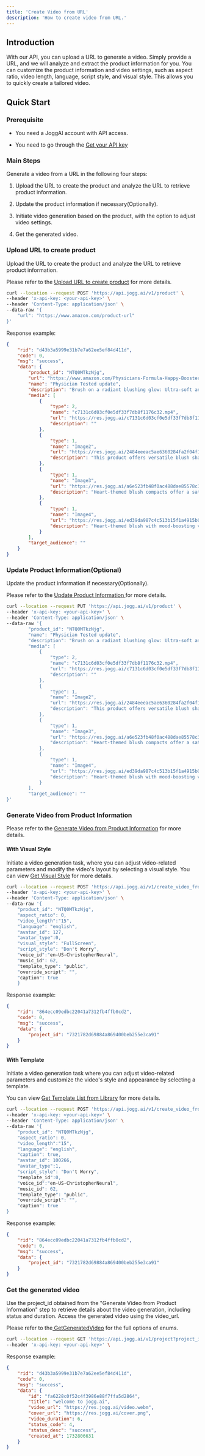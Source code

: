 ```yaml
---
title: 'Create Video from URL'
description: 'How to create video from URL.'
---
```


## Introduction

With our API, you can upload a URL to generate a video. Simply provide a URL, and we will analyze and extract the product information for you. You can customize the product information and video settings, such as aspect ratio, video length, language, script style, and visual style. This allows you to quickly create a tailored video.

## Quick Start

### Prerequisite

* You need a JoggAI account with API access.

* You need to go through the [Get your API key](https://docs.jogg.ai/api-reference/QuickStart/GettingStarted)

### Main Steps

Generate a video from a URL in the following four steps:

1. Upload the URL to create the product and analyze the URL to retrieve product information.

2. Update the product information if necessary(Optionally).

3. Initiate video generation based on the product, with the option to adjust video settings.

4. Get the generated video.

### Upload URL to create product

Upload the URL to create the product and analyze the URL to retrieve product information.

Please refer to the [Upload URL to create product](https://docs.jogg.ai/api-reference/URL-to-Video/UploadURL) for more details.

```bash
curl --location --request POST 'https://api.jogg.ai/v1/product' \
--header 'x-api-key: <your-api-key>' \
--header 'Content-Type: application/json' \
--data-raw '{
    "url": "https://www.amazon.com/product-url"
}'
```

Response example:

```json
{
    "rid": "d43b3a5999e31b7e7a62ee5ef84d411d",
    "code": 0,
    "msg": "success",
    "data": {
        "product_id": "NTQ0MTkzNjg",
        "url": "https://www.amazon.com/Physicians-Formula-Happy-Booster-Boosting/dp/B004HYNCA0/ref=pd_pss_dp_d_1_d_sccl_2_5/138-8774804-7229638?pd_rd_w=Tv0XC&content-id=amzn1.sym.427cdbb1-779c-4be6-8c9b-81ddadc2ade4&pf_rd_p=427cdbb1-779c-4be6-8c9b-81ddadc2ade4&pf_rd_r=D8HMAN0M29D09GNV840V&pd_rd_wg=cQL8r&pd_rd_r=ea6b53cb-04b0-4b85-977d-a74804551bd8&pd_rd_i=B004HYNCA0&psc=1",
        "name": "Physician Tested update",
        "description": "Brush on a radiant blushing glow: Ultra-soft and blendable blushing powder features a fresh and vibrant mix of blushing tones infused with a pop of color to create a healthy glow. Multi-reflective pearls provide a soft iridescence to highlight contour and add radiance to cheeks.",
        "media": [
            {
                "type": 2,
                "name": "c7131c6d03cf0e5df33f7db8f1176c32.mp4",
                "url": "https://res.jogg.ai/c7131c6d03cf0e5df33f7db8f1176c32.mp4",
                "description": ""
            },
            {
                "type": 1,
                "name": "Image2",
                "url": "https://res.jogg.ai/2484eeeac5ae6360284fa2f04f1a2691.jpg",
                "description": "This product offers versatile blush shades in \"Rose\" and \"Natural,\" suitable for diverse skin tones, enhancing a natural, radiant look for makeup enthusiasts."
            },
            {
                "type": 1,
                "name": "Image3",
                "url": "https://res.jogg.ai/a6e523fb48f0ac488dae85578c30e2ab.jpg",
                "description": "Heart-themed blush compacts offer a satin finish with a rose-tinted glow, perfect for enhancing a natural or rosy complexion for beauty enthusiasts."
            },
            {
                "type": 1,
                "name": "Image4",
                "url": "https://res.jogg.ai/ed39da987c4c513b15f1a4915b033175.jpg",
                "description": "Heart-themed blush with mood-boosting violet scent, includes brush and mirror for convenient application, ideal for enhancing complexion and uplifting spirits."
            }
        ],
        "target_audience": ""
    }
}
```

### Update Product Information(Optional)

Update the product information if necessary(Optionally).

Please refer to the [Update Product Information ](https://docs.jogg.ai/api-reference/URL-to-Video/UpdateProduct)for more details.

```bash
curl --location --request PUT 'https://api.jogg.ai/v1/product' \
--header 'x-api-key: <your-api-key>' \
--header 'Content-Type: application/json' \
--data-raw '{
        "product_id": "NTQ0MTkzNjg",
        "name": "Physician Tested update",
        "description": "Brush on a radiant blushing glow: Ultra-soft and blendable blushing powder features a fresh and vibrant mix of blushing tones infused with a pop of color to create a healthy glow. Multi-reflective pearls provide a soft iridescence to highlight contour and add radiance to cheeks. 
        "media": [
            {
                "type": 2,
                "name": "c7131c6d03cf0e5df33f7db8f1176c32.mp4",
                "url": "https://res.jogg.ai/c7131c6d03cf0e5df33f7db8f1176c32.mp4",
                "description": ""
            },
            {
                "type": 1,
                "name": "Image2",
                "url": "https://res.jogg.ai/2484eeeac5ae6360284fa2f04f1a2691.jpg",
                "description": "This product offers versatile blush shades in \"Rose\" and \"Natural,\" suitable for diverse skin tones, enhancing a natural, radiant look for makeup enthusiasts."
            },
            {
                "type": 1,
                "name": "Image3",
                "url": "https://res.jogg.ai/a6e523fb48f0ac488dae85578c30e2ab.jpg",
                "description": "Heart-themed blush compacts offer a satin finish with a rose-tinted glow, perfect for enhancing a natural or rosy complexion for beauty enthusiasts."
            },
            {
                "type": 1,
                "name": "Image4",
                "url": "https://res.jogg.ai/ed39da987c4c513b15f1a4915b033175.jpg",
                "description": "Heart-themed blush with mood-boosting violet scent, includes brush and mirror for convenient application, ideal for enhancing complexion and uplifting spirits."
            }
        ],
        "target_audience": ""
}'
```

### Generate Video from Product Information

Please refer to the [Generate Video from Product Information](https://docs.jogg.ai/api-reference/URL-to-Video/CreateVideo) for more details.

#### With Visual Style

Initiate a video generation task, where you can adjust video-related parameters and modify the video's layout by selecting a visual style.
You can view [Get Visual Style](https://docs.jogg.ai/api-reference/Visual-Style/GetVisualStyle) for more details.

```bash
curl --location --request POST 'https://api.jogg.ai/v1/create_video_from_url' \
--header 'x-api-key: <your-api-key>' \
--header 'Content-Type: application/json' \
--data-raw '{
    "product_id": "NTQ0MTkzNjg",
    "aspect_ratio": 0,
    "video_length":"15",
    "language": "english",
    "avatar_id": 127,
    "avatar_type":0,
    "visual_style": "FullScreen",
    "script_style": "Don't Worry",
    "voice_id":"en-US-ChristopherNeural",
    "music_id": 62,
    "template_type": "public",
    "override_script": "",
    "caption": true
    }
```

Response example:

```json
{
    "rid": "864ecc09edbc22041a7312fb4ffb0cd2",
    "code": 0,
    "msg": "success",
    "data": {
        "project_id": "7321782d69884a869400beb255e3ca91"
    }
}
```

#### With Template

Initiate a video generation task where you can adjust video-related parameters and customize the video's style and appearance by selecting a template.

You can view [Get Template List from Library](https://docs.jogg.ai/api-reference/Template/GetTemplate) for more details.

```bash
curl --location --request POST 'https://api.jogg.ai/v1/create_video_from_url' \
--header 'x-api-key: <your-api-key>' \
--header 'Content-Type: application/json' \
--data-raw '{
    "product_id": "NTQ0MTkzNjg",
    "aspect_ratio": 0,
    "video_length":"15",
    "language": "english",
    "caption": true,
    "avatar_id": 100266,
    "avatar_type":1,
    "script_style": "Don't Worry",
    "template_id":0,
    "voice_id":"en-US-ChristopherNeural",
    "music_id": 62,
    "template_type": "public",
    "override_script": "",
    "caption": true
}
```

Response example:

```json
{
    "rid": "864ecc09edbc22041a7312fb4ffb0cd2",
    "code": 0,
    "msg": "success",
    "data": {
        "project_id": "7321782d69884a869400beb255e3ca91"
    }
}
```

### Get the generated video

Use the project\_id obtained from the "Generate Video from Product Information" step to retrieve details about the video generation, including status and duration. Access the generated video using the video\_url.

Please refer to the[ GetGeneratedVideo](https://docs.jogg.ai/api-reference/GetGeneratedVideo/GetGeneratedVideo) for the full options of enums.

```bash
curl --location --request GET 'https://api.jogg.ai/v1/project?project_id=fa6228c0f52c4f3986e88f7ffa5d2864' \
--header 'x-api-key: <your-api-key>' \
```

Response example:

```json
{
    "rid": "d43b3a5999e31b7e7a62ee5ef84d411d",
    "code": 0,
    "msg": "success",
    "data": {
        "id": "fa6228c0f52c4f3986e88f7ffa5d2864",
        "title": "welcome to jogg.ai",
        "video_url": "https://res.jogg.ai/video.webm",
        "cover_url": "https://res.jogg.ai/cover.png",
        "video_duration": 6,
        "status_code": 4,
        "status_desc": "success",
        "created_at": 1732806631
    }
}
```